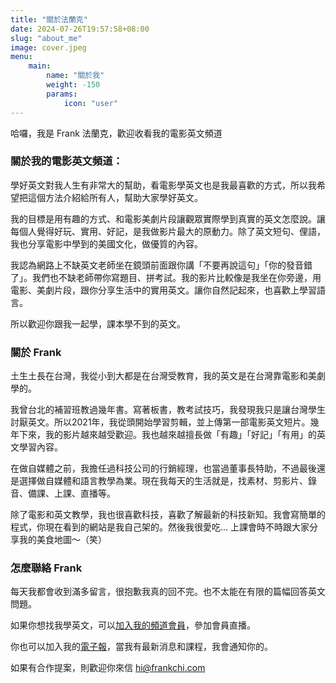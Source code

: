 ```yaml
---
title: "關於法蘭克"
date: 2024-07-26T19:57:58+08:00
slug: "about_me"
image: cover.jpeg
menu:
    main:
        name: "關於我" 
        weight: -150
        params:
            icon: "user"
---
```


哈囉，我是 Frank 法蘭克，歡迎收看我的電影英文頻道

### 關於我的電影英文頻道：

學好英文對我人生有非常大的幫助，看電影學英文也是我最喜歡的方式，所以我希望把這個方法介紹給所有人，幫助大家學好英文。

我的目標是用有趣的方式、和電影美劇片段讓觀眾實際學到真實的英文怎麼說。讓每個人覺得好玩、實用、好記，是我做影片最大的原動力。除了英文短句、俚語，我也分享電影中學到的美國文化，做優質的內容。

我認為網路上不缺英文老師坐在鏡頭前面跟你講「不要再說這句」「你的發音錯了」。我們也不缺老師帶你寫題目、拼考試。我的影片比較像是我坐在你旁邊，用電影、美劇片段，跟你分享生活中的實用英文。讓你自然記起來，也喜歡上學習語言。

所以歡迎你跟我一起學，課本學不到的英文。

### 關於 Frank 

土生土長在台灣，我從小到大都是在台灣受教育，我的英文是在台灣靠電影和美劇學的。

我曾台北的補習班教過幾年書。寫著板書，教考試技巧，我發現我只是讓台灣學生討厭英文。所以2021年，我從頭開始學習剪輯，並上傳第一部電影英文短片。幾年下來，我的影片越來越受歡迎。我也越來越擅長做「有趣」「好記」「有用」的英文學習內容。

在做自媒體之前，我擔任過科技公司的行銷經理，也當過董事長特助，不過最後還是選擇做自媒體和語言教學為業。現在我每天的生活就是，找素材、剪影片、錄音、備課、上課、直播等。

除了電影和英文教學，我也很喜歡科技，喜歡了解最新的科技新知。我會寫簡單的程式，你現在看到的網站是我自己架的。然後我很愛吃... 上課會時不時跟大家分享我的美食地圖～（笑）


### 怎麼聯絡 Frank 

每天我都會收到滿多留言，很抱歉我真的回不完。也不太能在有限的篇幅回答英文問題。

如果你想找我學英文，可以[加入我的頻道會員](http://member.frankchi.com/)，參加會員直播。

你也可以加入我的[電子報](/newsletter-subscribe)，當我有最新消息和課程，我會通知你的。

如果有合作提案，則歡迎你來信 hi@frankchi.com 